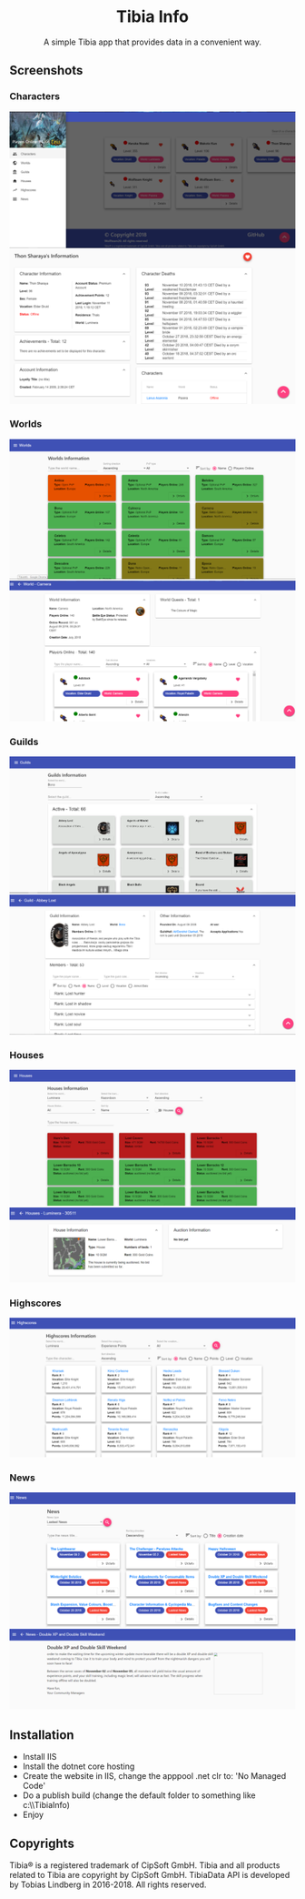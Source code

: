 <h1 align="center">Tibia Info</h1>
<p align="center">
  A simple Tibia app that provides data in a convenient way.
</p>

## Screenshots

### Characters
<p align="center">
  <img src="images/characters_page.PNG">
  <img src="images/character_details_page.PNG">
</p>

### Worlds
<p align="center">
  <img src="images/worlds_page.PNG">
  <img src="images/world_details_page.PNG">
</p>

### Guilds
<p align="center">
  <img src="images/guilds_page.PNG">
  <img src="images/guild_details_page.PNG">
</p>

### Houses
<p align="center">
  <img src="images/house_pages.PNG">
  <img src="images/house_details_page.PNG">
</p>

### Highscores
<p align="center">
  <img src="images/highscores_page.PNG">
</p>

### News
<p align="center">
  <img src="images/news_page.PNG">
  <img src="images/news_details_page.PNG">
</p>

## Installation
- Install IIS
- Install the dotnet core hosting
- Create the website in IIS, change the apppool .net clr  to: 'No Managed Code'
- Do a publish build (change the default folder to something like c:\\\TibiaInfo)
- Enjoy

## Copyrights
Tibia® is a registered trademark of CipSoft GmbH. 
Tibia and all products related to Tibia are copyright by CipSoft GmbH.
TibiaData API is developed by Tobias Lindberg in 2016-2018. All rights reserved.

